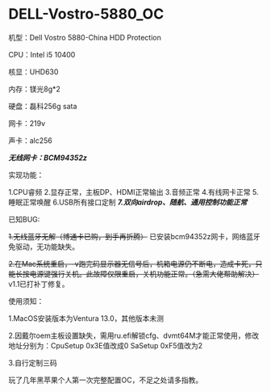 # DELL-Vostro-5880_OC
机型：Dell Vostro 5880-China HDD Protection

CPU：Intel i5 10400

核显：UHD630

内存：镁光8g*2

硬盘：磊科256g sata

网卡：219v

声卡：alc256

___无线网卡：BCM94352z___

实现功能：

   1.CPU睿频 2.显存正常，主板DP、HDMI正常输出 3.音频正常 4.有线网卡正常 5.睡眠正常唤醒 6.USB所有接口定制  ___7.双向airdrop、随航、通用控制功能正常___

已知BUG:

   ~~1.无线蓝牙无解（博通卡已购，到手再折腾）~~ 已安装bcm94352z网卡，网络蓝牙免驱动，无功能缺失。
    
   ~~2.在Mac系统重启，-v跑完码显示器无信号后，机箱电源仍不断电，造成卡死，只能长按电源键强行关机。此故障仅限重启，关机功能正常。（急需大佬帮助解决）~~
   v1.1已打补丁修复。
   
使用须知：

1.MacOS安装版本为Ventura 13.0，其他版本未测

2.因戴尔oem主板设置缺失，需用ru.efi解锁cfg、dvmt64M才能正常使用，修改地址分别为：CpuSetup 0x3E值改成0 SaSetup 0xF5值改为2

3.自行定制三码

玩了几年黑苹果个人第一次完整配置OC，不足之处请多指教。
